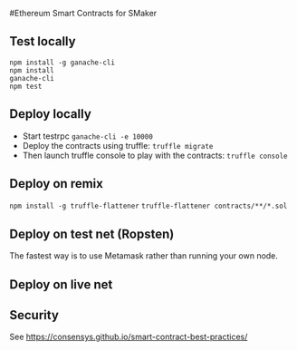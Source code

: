 #Ethereum Smart Contracts for SMaker

## Test locally

    npm install -g ganache-cli
    npm install
    ganache-cli
    npm test

## Deploy locally

* Start testrpc ```ganache-cli -e 10000```
* Deploy the contracts using truffle: ```truffle migrate```
* Then launch truffle console to play with the contracts: ```truffle console```

## Deploy on remix
```npm install -g truffle-flattener```
```truffle-flattener contracts/**/*.sol```

## Deploy on test net (Ropsten)

The fastest way is to use Metamask rather than running your own node.

## Deploy on live net

## Security

See https://consensys.github.io/smart-contract-best-practices/

